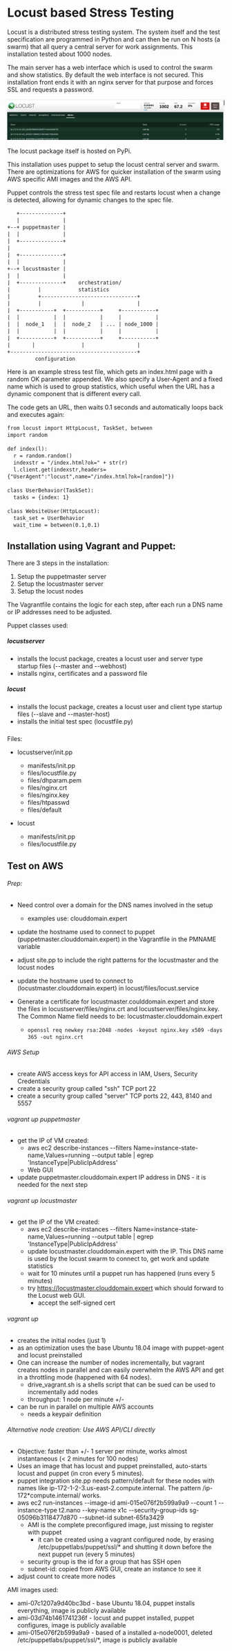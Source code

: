 # Locust based Stress Testing

Locust is a distributed stress testing system. The system itself and the test specification are programmed in Python and can then be run on N hosts (a swarm) that all query a central server for work assignments. This installation tested about 1000 nodes.

The main server has a web interface which is used to control the swarm and show statistics. 
By default the web interface is not secured. This installation front ends it with an nginx server for that purpose and forces SSL and requests a password.

![locust1000](locust1000.png)



The locust package itself is hosted on PyPi.

This installation uses puppet to setup the locust central server and swarm. There are optimizations for AWS for quicker installation of the swarm using AWS specific AMI images and the AWS API.

Puppet controls the stress test spec file and restarts locust when a change is detected, allowing for dynamic changes to the spec file.



       +--------------+
       |              |
    +--+ puppetmaster |
    |  |              |
    |  +--------------+
    |
    |  +--------------+
    |  |              |
    +--+ locustmaster |
    |  |              |
    |  +--------------+    orchestration/
    |         |            statistics
    |         +-------------------------------+
    |         |             |                 |
    |  +-----------+  +-----------+     +-----------+
    |  |           |  |           |     |           |
    |  |  node_1   |  |  node_2   | ... | node_1000 |
    |  |           |  |           |     |           |
    |  +-----------+  +-----------+     +-----------+
    |       |               |                 |
    +-----------------------------------------+
             configuration



Here is an example stress test file, which gets an index.html page with a random OK parameter appended. We also specify a User-Agent and a fixed name which is used to group statistics, which useful when the URL has a dynamic component that is different every call.

The code gets an URL, then waits 0.1 seconds and automatically loops back and executes again:

    from locust import HttpLocust, TaskSet, between
    import random
    
    def index(l):
      r = random.random()
      indexstr = "/index.html?ok=" + str(r)
      l.client.get(indexstr,headers={"UserAgent":"locust",name="/index.html?ok=[random]"})
    
    class UserBehavior(TaskSet):
      tasks = {index: 1}
    
    class WebsiteUser(HttpLocust):
      task_set = UserBehavior
      wait_time = between(0.1,0.1)



## Installation using Vagrant and Puppet:

There are 3 steps in the installation:

1. Setup the puppetmaster server
2. Setup the locustmaster server
3. Setup the locust nodes 

The Vagrantfile contains the logic for each step, after each run a DNS name or IP addresses need to be adjusted.

Puppet classes used:

##### locustserver
  - installs the locust package, creates a locust user and server type startup files (--master and --webhost)
  - installs nginx, certificates and a password file

##### locust

  - installs the locust package, creates a locust user and client type startup files (--slave and --master-host)
  - installs the initial test spec (locustfile.py)

##### 

Files: 

- locustserver/init.pp
  - manifests/init.pp
  - files/locustfile.py
  - files/dhparam.pem
  - files/nginx.crt
  - files/nginx.key
  - files/htpasswd
  - files/default
  
- locust

  - manifests/init.pp
  - files/locustfile.py

  


Test on AWS
-----------

###### Prep: 

- Need control over a domain for the DNS names involved in the setup 

  - examples use: clouddomain.expert

- update the hostname used to connect to puppet (puppetmaster.clouddomain.expert) in the Vagrantfile in the PMNAME variable

- adjust site.pp to include the right patterns for the locustmaster and the locust nodes

- update the hostname used to connect to (locustmaster.clouddomain.expert) in locust/files/locust.service

- Generate a certificate for locustmaster.coulddomain.expert and store the files in locustserver/files/nginx.crt and locustserver/files/nginx.key. The Common Name field needs to be: locustmaster.clouddomain.expert

  - ```
    openssl req newkey rsa:2048 -nodes -keyout nginx.key x509 -days 365 -out nginx.crt
    ```

###### AWS Setup

- create AWS access keys for API access in IAM, Users, Security Credentials
- create a security group called "ssh" TCP port 22
- create a security group called "server" TCP ports 22, 443, 8140 and 5557

###### vagrant up puppetmaster

- get the IP of VM created: 
  - aws ec2 describe-instances --filters Name=instance-state-name,Values=running --output table | egrep 'InstanceType|PublicIpAddress'
  - Web GUI
- update puppetmaster.clouddomain.expert IP address in DNS - it is needed for the next step

###### vagrant up locustmaster

- get the IP of the VM created: 
  - aws ec2 describe-instances --filters Name=instance-state-name,Values=running --output table | egrep 'InstanceType|PublicIpAddress'
  - update locustmaster.clouddomain.expert with the IP. This DNS name is used by the locust swarm to connect to, get work and update statistics
  - wait for 10 minutes until a puppet run has happened (runs every 5 minutes)
  - try https://locustmaster.clouddomain.expert which should forward to the Locust web GUI.
    - accept the self-signed cert

###### vagrant up

- creates the initial nodes (just 1)
- as an optimization uses the base Ubuntu 18.04 image with puppet-agent and locust preinstalled
- One can increase the number of nodes incrementally, but vagrant creates nodes in parallel and can easily overwhelm the AWS API and get in a throttling mode (happened with 64 nodes). 
  - drive_vagrant.sh is a shells script that can be sued can be used to incrementally add nodes
  - throughput: 1 node per minute +/-
- can be run in parallel on multiple AWS accounts
  - needs a keypair definition

###### Alternative node creation: Use AWS API/CLI directly

- Objective: faster than +/- 1 server per minute, works almost instantaneous (< 2 minutes for 100 nodes)
- Uses an image that has locust and puppet preinstalled, auto-starts locust and puppet (in cron every 5 minutes).
- puppet integration site.pp needs pattern/default for these nodes with names like ip-172-1-2-3.us-east-2.compute.internal. The pattern /ip-172*compute.internal/ works.
- aws ec2 run-instances --image-id ami-015e076f2b599a9a9 --count 1 --instance-type t2.nano --key-name x1c --security-group-ids sg-05096b3118477d870 --subnet-id subnet-65fa3429
  - AMI is the complete preconfigured image, just missing to register with puppet
    - it can be created using a vagrant configured node, by erasing /etc/puppetlabs/puppet/ssl/* and shutting it down before the next puppet run (every 5 minutes)
  - security group is the id for a group that has SSH open
  - subnet-id: copied from AWS GUI, create an instance to see it
- adjust count to create more nodes

AMI images used:

- ami-07c1207a9d40bc3bd - base Ubuntu 18.04, puppet installs everything, image is publicly available
- ami-03d74b1461741236f - locust and puppet installed, puppet configures, image is publicly available
- ami-015e076f2b599a9a9 - based of a installed a-node0001, deleted /etc/puppetlabs/puppet/ssl/*, image is publicly available

